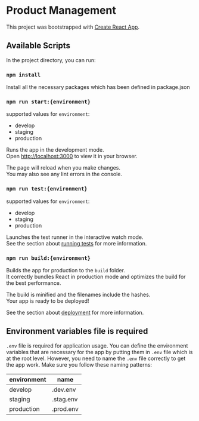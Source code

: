 # Product Management

This project was bootstrapped with [Create React App](https://github.com/facebook/create-react-app).

## Available Scripts

In the project directory, you can run:

### `npm install`

Install all the necessary packages which has been defined in package.json

### `npm run start:{environment}`

supported values for `environment`:

- develop
- staging
- production

Runs the app in the development mode.\
Open [http://localhost:3000](http://localhost:3000) to view it in your browser.

The page will reload when you make changes.\
You may also see any lint errors in the console.

### `npm run test:{environment}`

supported values for `environment`:

- develop
- staging
- production

Launches the test runner in the interactive watch mode.\
See the section about [running tests](https://facebook.github.io/create-react-app/docs/running-tests) for more information.

### `npm run build:{environment}`

Builds the app for production to the `build` folder.\
It correctly bundles React in production mode and optimizes the build for the best performance.

The build is minified and the filenames include the hashes.\
Your app is ready to be deployed!

See the section about [deployment](https://facebook.github.io/create-react-app/docs/deployment) for more information.

## Environment variables file is required

`.env` file is required for application usage. You can define the environment variables that are necessary for the app by putting them in `.env` file which is at the root level.
However, you need to name the `.env` file correctly to get the app work. Make sure you follow these naming patterns:

| environment | name      |
| ----------- | --------- |
| develop     | .dev.env  |
| staging     | .stag.env |
| production  | .prod.env |
